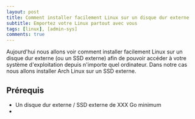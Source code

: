 ```yaml
---
layout: post
title: Comment installer facilement Linux sur un disque dur externe
subtitle: Emportez votre Linux partout avec vous
tags: [linux], [admin-sys]
comments: true
---
```


Aujourd'hui nous allons voir comment installer facilement Linux sur un disque dur externe (ou un SSD externe) afin de pouvoir accéder à votre système d'exploitation depuis n'importe quel ordinateur.
Dans notre cas nous allons installer Arch Linux sur un SSD externe.

## Prérequis

- Un disque dur externe / SSD externe de XXX Go minimum
- 